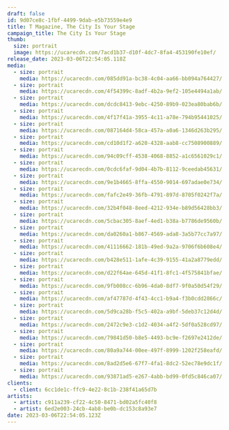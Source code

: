 ```yaml
---
draft: false
id: 9d07ce8c-1fbf-4499-9dab-e5b73559e4e9
title: T Magazine, The City Is Your Stage
campaign_title: The City Is Your Stage
thumb:
  size: portrait
  image: https://ucarecdn.com/7acd1b37-d10f-4dc7-8fa4-453190fe10ef/
release_date: 2023-03-06T22:54:05.118Z
media:
  - size: portrait
    media: https://ucarecdn.com/085dd91a-bc38-4c04-aa66-bb094a764427/
  - size: portrait
    media: https://ucarecdn.com/4f54399c-8adf-4b2a-9ef2-105e4494a1ab/
  - size: portrait
    media: https://ucarecdn.com/dcdc8413-9ebc-4250-89b9-023ea80bab6b/
  - size: portrait
    media: https://ucarecdn.com/4f17f41a-3955-4c11-a78e-794b95441025/
  - size: portrait
    media: https://ucarecdn.com/087164d4-58ca-457a-a0a6-1346d263b295/
  - size: portrait
    media: https://ucarecdn.com/cd10d1f2-a620-4328-aab8-cc7508900889/
  - size: portrait
    media: https://ucarecdn.com/94c09cff-4538-4068-8852-a1c6561029c1/
  - size: portrait
    media: https://ucarecdn.com/0cdc6faf-9d04-4b7b-8112-9ceedab45631/
  - size: portrait
    media: https://ucarecdn.com/9e1b4665-8ffa-4550-9014-697adae0e734/
  - size: portrait
    media: https://ucarecdn.com/fafc2e49-36fb-4791-897d-8705f0242f7a/
  - size: portrait
    media: https://ucarecdn.com/32b4f048-8eed-4212-934e-b89d56428bb3/
  - size: portrait
    media: https://ucarecdn.com/5cbac305-8aef-4ed1-b38a-b7786de9560b/
  - size: portrait
    media: https://ucarecdn.com/da0260a1-b867-4569-ada8-3a5b77cc7a97/
  - size: portrait
    media: https://ucarecdn.com/41116662-181b-49ed-9a2a-9706f6b608e4/
  - size: portrait
    media: https://ucarecdn.com/b428e511-1afe-4c39-9155-41a2a8779edd/
  - size: portrait
    media: https://ucarecdn.com/d22f64ae-645d-41f1-8fc1-4f575841bfae/
  - size: portrait
    media: https://ucarecdn.com/9fb008cc-6b96-4da0-8df7-9f0a50d54f29/
  - size: portrait
    media: https://ucarecdn.com/af47787d-4f43-4cc1-b9a4-f3b0cdd2866c/
  - size: portrait
    media: https://ucarecdn.com/5d9ca28b-f5c5-402a-a9bf-5deb37c12d4d/
  - size: portrait
    media: https://ucarecdn.com/2472c9e3-c1d2-4034-a4f2-5df0a528cd97/
  - size: portrait
    media: https://ucarecdn.com/79841d50-b8e5-4493-bc9e-f2697e2412de/
  - size: portrait
    media: https://ucarecdn.com/80a9a744-00ee-497f-8999-1202f258eafd/
  - size: portrait
    media: https://ucarecdn.com/8ad2d5e6-67f7-4fa1-8dc2-52ec78e9dc1f/
  - size: portrait
    media: https://ucarecdn.com/93871ad5-e267-4abb-bd99-0fd5c846ca07/
clients:
  - client: 6cc1de1c-ffc9-4e22-8c1b-238f41a65d7b
artists:
  - artist: c911a239-cf22-4c50-8471-bd02a5fc40f8
  - artist: 6ed2e003-24cb-4ab8-be0b-dc153c8a93e7
date: 2023-03-06T22:54:05.123Z
---
```


